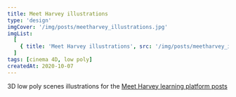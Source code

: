 ```yaml
---
title: Meet Harvey illustrations
type: 'design'
imgCover: '/img/posts/meetharvey_illustrations.jpg'
imgList:
  [
    { title: 'Meet Harvey illustrations', src: '/img/posts/meetharvey_illustrations_1.jpg' },
  ]
tags: [cinema 4D, low poly]
createdAt: 2020-10-07
---
```


3D low poly scenes illustrations for the [Meet Harvey learning platform posts](https://meetharvey.co)
<!--more-->